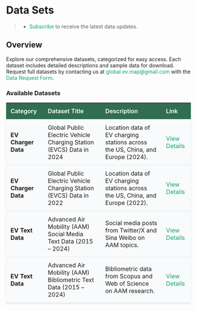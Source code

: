 # Data Sets

> - [Subscribe](https://forms.office.com/Pages/ResponsePage.aspx?id=DQSIkWdsW0yxEjajBLZtrQAAAAAAAAAAAAMAAYrjOiZUNFdHUDFRQ0hZSFJLRTY5VEJKTE1GVllTOS4u) to receive the latest data updates.

## Overview

Explore our comprehensive datasets, categorized for easy access. Each dataset includes detailed descriptions and sample data for download. Request full datasets by contacting us at [global.ev.map@gmail.com](mailto:global.ev.map@gmail.com) with the [Data Request Form](/ApplicationForm).

### Available Datasets

| Category         | Dataset Title                                                                 | Description                                                                 | Link                                      |
|------------------|------------------------------------------------------------------------------|-----------------------------------------------------------------------------|-------------------------------------------|
| **EV Charger Data** | Global Public Electric Vehicle Charging Station (EVCS) Data in 2024          | Location data of EV charging stations across the US, China, and Europe (2024). | [View Details](/datasets/ev-charger/2024)     |
| **EV Charger Data** | Global Public Electric Vehicle Charging Station (EVCS) Data in 2022          | Location data of EV charging stations across the US, China, and Europe (2022). | [View Details](/datasets/ev-charger/2022)     |
| **EV Text Data**   | Advanced Air Mobility (AAM) Social Media Text Data (2015 – 2024)             | Social media posts from Twitter/X and Sina Weibo on AAM topics.              | [View Details](/datasets/ev-text/aam-social)  |
| **EV Text Data**   | Advanced Air Mobility (AAM) Bibliometric Text Data (2015 – 2024)             | Bibliometric data from Scopus and Web of Science on AAM research.            | [View Details](/datasets/ev-text/aam-bibliometric) |

<script setup>
import { ref } from 'vue';
</script>

<style scoped>
table {
  width: 100%;
  border-collapse: collapse;
  margin: 1rem 0;
  background-color: #f9fafb;
  box-shadow: 0 2px 4px rgba(0, 0, 0, 0.1);
}

th, td {
  padding: 0.75rem;
  text-align: left;
  border-bottom: 1px solid #e5e7eb;
}

th {
  background-color: #306d51ff;
  color: white;
  font-weight: 600;
}

a {
  color: #09a667ff;
  text-decoration: none;
}

a:hover {
  text-decoration: underline;
}
</style>


